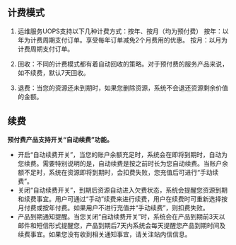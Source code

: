 ## 计费模式
1. 运维服务UOPS支持以下几种计费方式：按年、按月（均为预付费）
按年：以年为计费周期支付订单。享受每年订单减免2个月费用的优惠。 
按月：以月为计费周期支付订单。

2. 回收：不同的计费模式都有着自动回收的策略。对于预付费的服务产品来说，如不续费，默认7天回收。

3. 退费：当您的资源还未到期时，如果您删除资源，系统不会退还资源剩余价值的金额。

## 续费
**预付费产品支持开关“自动续费”功能。**
- 开启“自动续费开关”，当您的账户余额充足时，系统会在即将到期时，自动为您续费。需要特别说明的是，自动续费是按之前时长为您自动续费。当账户余额不足时，系统在资源即将到期时，会扣费失败，您充值后可进行“手动续费”。
- 关闭“自动续费开关”，到期后资源自动进入欠费状态，系统会提醒您资源到期和续费事宜。用户可通过“手动”续费来进行续费，用户在续费时可重新选择按月付费或按年付费。如果用户不进行充值并“手动续费”，则扣费失败。
- 产品到期通知提醒。当您关闭“自动续费开关”时，系统会在产品到期前3天以邮件和短信形式提醒您，产品到期后7天内系统会每天提醒您产品到期时间及续费事宜。如果您没有收到相关通知事宜，请关注站内信信息。